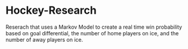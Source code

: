 # Hockey-Research
Reserach that uses a Markov Model to create a real time win probability based on goal differential, the number of home players on ice, and the number of away players on ice.
